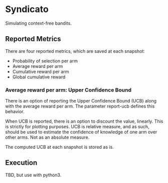 # Syndicato

Simulating context-free bandits.


## Reported Metrics

There are four reported metrics, which are saved at each snapshot:
  
  - Probability of selection per arm
  - Average reward per arm
  - Cumulative reward per arm
  - Global cumulative reward


### Average reward per arm: Upper Confidence Bound

There is an option of reporting the Upper Confidence Bound (UCB) along with the average reward per arm.
The parameter report-ucb defines this behavior. 

When UCB is reported, there is an option to discount the value, linearly.
This is strictly for plotting purposes. UCB is relative measure, and as such, should be used
to estimate the confidence of knowledge of one arm over other arms. Not as an absolute measure.  

The computed UCB at each snapshot is stored as is.

## Execution

TBD, but use with python3.